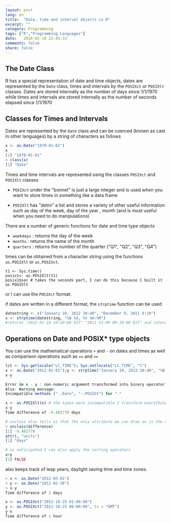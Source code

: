 ```yaml
---
layout: post
lang: en
title:  "Date, time and interval objects in R"
excerpt: ""
category: Programming 
tags: ["R","Programming Languages"]
date:   2016-02-10 22:45:33
comments: false
share: false
---
```



## The Date Class
R has a special representation of date and time objects, dates are represented by the `Date` class, times and intervals by the `POSIXct` or `POSIXlt` classes. 
Dates are stored internally as the number of days since 1/1/1970 while times and intervals are stored internally as the number of seconds elapsed since 1/1/1970

## Classes for Times and Intervals
Dates are represented by the `Date` class and can be coerced (known as cast in other languages) by a string of characters as follows

```r
x <- as.Date("1970-01-01")
x
[1] "1970-01-01"
> class(x)
[1] "Date"
```
Times and time intervals are represented using the classes
`POSIXct` and `POSIXlt` classes 

* `POSIXct` under the "bonnet" is just a large integer and is used when you want to store times in something like a data frame

* `POSIXlt` has "detro" a list and stores a variety of other useful information such as day of the week, day of the year , month (and is most useful when you need to do manipulations)

There are a number of generic functions for date and time type objects

* `weekdays` : returns the day of the week
* `months` : returns the name of the month
* `quarters` : returns the number of the quarter ("Q1", "Q2", "Q3", "Q4")

times can be obtained from a character string using the functions `as.POSIXlt` or `as.POSIXct`.

```
t1 <- Sys.time()
posix1<- as.POSIXlt(t1)
posix1$sec # takes the seconds part, I can do this because I built it as POSIXlt 
```

or I can use the `POSIXct` format.



if dates are written in a different format, the `strptime` function can be used 

```r
datestring <- c("January 10, 2012 10:40", "December 9, 2011 9:10")
x <- strptime(datestring, "%B %d, %Y %H:%M")
#returns "2012-01-10 10:40:00 EST" "2011-12-09 09:10:00 EST" and interestingly I applied it to a list
```


## Operations on Date and POSIX* type objects

You can use the mathematical operations `+` and `-` on dates and times as well as comparison operations such as `==` and `<=`
```r
lct <- Sys.getlocale("LC_TIME"); Sys.setlocale("LC_TIME", "C")
x <- as.Date("2012-01-01");y <- strptime("January 10, 2012 10:40", "%B %d, %Y %H:%M")
x-y

Error in x - y : non-numeric argument transformed into binary operator
Also: Warning message:
Incompatible methods ("-.Date", "-.POSIXt") for "-" 

x <- as.POSIXlt(x) # the types were incompatible I transform everything to POSIXlt
x-y
Time difference of -9.402778 days

# unclass also tells us that the only attribute we can draw on is the one we have already obtained, namely the difference in days
> unclass(difference)
[1] -9.402778
attr(, "units")
[1] "days"

# as anticipated I can also apply the sorting operators
x>y
[1] FALSE

```

also keeps track of leap years, daylight saving time and time zones.

```r
> x <- as.Date("2012-03-01") 
> y <- as.Date("2012-02-28")
> x-y
Time difference of 2 days
```

```r
x <- as.POSIXct("2012-10-25 01:00:00")
y <- as.POSIXct("2012-10-25 06:00:00", tz = "GMT")
y-x
Time difference of 1 hour
```